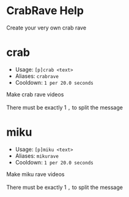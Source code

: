# CrabRave Help

Create your very own crab rave

# crab
 - Usage: `[p]crab <text> `
 - Aliases: `crabrave`
 - Cooldown: `1 per 20.0 seconds`

Make crab rave videos<br/><br/>There must be exactly 1 `,` to split the message

# miku
 - Usage: `[p]miku <text> `
 - Aliases: `mikurave`
 - Cooldown: `1 per 20.0 seconds`

Make miku rave videos<br/><br/>There must be exactly 1 `,` to split the message


